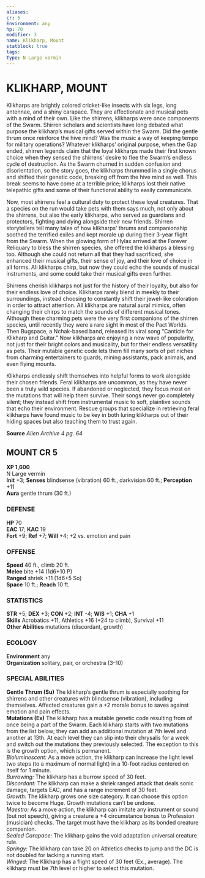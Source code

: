 ```yaml
---
aliases: 
cr: 5
Environment: any
hp: 70
modifier: 3
name: Klikharp, Mount
statblock: true
tags: 
Type: N Large vermin  
---
```

# KLIKHARP, MOUNT
Klikharps are brightly colored cricket-like insects with six legs, long antennae, and a shiny carapace. They are affectionate and musical pets with a mind of their own. Like the shirrens, klikharps were once components of the Swarm. Shirren scholars and scientists have long debated what purpose the klikharp’s musical gifts served within the Swarm. Did the gentle thrum once reinforce the hive mind? Was the music a way of keeping tempo for military operations? Whatever klikharps’ original purpose, when the Gap ended, shirren legends claim that the loyal klikharps made their first known choice when they sensed the shirrens’ desire to flee the Swarm’s endless cycle of destruction. As the Swarm churned in sudden confusion and disorientation, so the story goes, the klikharps thrummed in a single chorus and shifted their genetic code, breaking off from the hive mind as well. This break seems to have come at a terrible price; klikharps lost their native telepathic gifts and some of their functional ability to easily communicate.

Now, most shirrens feel a cultural duty to protect these loyal creatures. That a species on the run would take pets with them says much, not only about the shirrens, but also the early klikharps, who served as guardians and protectors, fighting and dying alongside their new friends. Shirren storytellers tell many tales of how klikharps’ thrums and companionship soothed the terrified exiles and kept morale up during their 3-year flight from the Swarm. When the glowing form of Hylax arrived at the Forever Reliquary to bless the shirren species, she offered the klikharps a blessing too. Although she could not return all that they had sacrificed, she enhanced their musical gifts, their sense of joy, and their love of choice in all forms. All klikharps chirp, but now they could echo the sounds of musical instruments, and some could take their musical gifts even further.

Shirrens cherish klikharps not just for the history of their loyalty, but also for their endless love of choice. Klikharps rarely blend in meekly to their surroundings, instead choosing to constantly shift their jewel-like coloration in order to attract attention. All klikharps are natural aural mimics, often changing their chirps to match the sounds of different musical tones. Although these charming pets were the very first companions of the shirren species, until recently they were a rare sight in most of the Pact Worlds. Then Bugspace, a Nchak-based band, released its viral song “Canticle for Klikharp and Guitar.” Now klikharps are enjoying a new wave of popularity, not just for their bright colors and musicality, but for their endless versatility as pets. Their mutable genetic code lets them fill many sorts of pet niches from charming entertainers to guards, mining assistants, pack animals, and even flying mounts.

Klikharps endlessly shift themselves into helpful forms to work alongside their chosen friends. Feral klikharps are uncommon, as they have never been a truly wild species. If abandoned or neglected, they focus most on the mutations that will help them survive. Their songs never go completely silent; they instead shift from instrumental music to soft, plaintive sounds that echo their environment. Rescue groups that specialize in retrieving feral klikharps have found music to be key in both luring klikharps out of their hiding spaces but also teaching them to trust again.

**Source** _Alien Archive 4 pg. 64_

## MOUNT CR 5

**XP 1,600**  
N Large vermin  
**Init** +3; **Senses** blindsense (vibration) 60 ft., darkvision 60 ft.; **Perception** +11  
**Aura** gentle thrum (30 ft.)

### DEFENSE

**HP** 70  
**EAC** 17; **KAC** 19  
**Fort** +9; **Ref** +7; **Will** +4; +2 vs. emotion and pain  

### OFFENSE

**Speed** 40 ft., climb 20 ft.  
**Melee** bite +14 (1d6+10 P)  
**Ranged** shriek +11 (1d6+5 So)  
**Space** 10 ft.; **Reach** 10 ft.

### STATISTICS

**STR** +5; **DEX** +3; **CON** +2; **INT** -4; **WIS** +1; **CHA** +1  
**Skills** Acrobatics +11, Athletics +16 (+24 to climb), Survival +11  
**Other Abilities** mutations (discordant, growth)

### ECOLOGY

**Environment** any  
**Organization** solitary, pair, or orchestra (3–10)

### SPECIAL ABILITIES

**Gentle Thrum (Su)** The klikharp’s gentle thrum is especially soothing for shirrens and other creatures with blindsense (vibration), including themselves. Affected creatures gain a +2 morale bonus to saves against emotion and pain effects.  
**Mutations (Ex)** The klikharp has a mutable genetic code resulting from of once being a part of the Swarm. Each klikharp starts with two mutations from the list below; they can add an additional mutation at 7th level and another at 13th. At each level they can slip into their chrysalis for a week and switch out the mutations they previously selected. The exception to this is the growth option, which is permanent.  
_Bioluminescent:_ As a move action, the klikharp can increase the light level two steps (to a maximum of normal light) in a 10-foot radius centered on itself for 1 minute.  
_Burrowing:_ The klikharp has a burrow speed of 30 feet.  
_Discordant:_ The klikharp can make a shriek ranged attack that deals sonic damage, targets EAC, and has a range increment of 30 feet.  
_Growth:_ The klikharp grows one size category. It can choose this option twice to become Huge. Growth mutations can’t be undone.  
_Maestro:_ As a move action, the klikharp can imitate any instrument or sound (but not speech), giving a creature a +4 circumstance bonus to Profession (musician) checks. The target must have the klikharp as its bonded creature companion.  
_Sealed Carapace:_ The klikharp gains the void adaptation universal creature rule.  
_Springy:_ The klikharp can take 20 on Athletics checks to jump and the DC is not doubled for lacking a running start.  
_Winged:_ The Klikharp has a flight speed of 30 feet (Ex., average). The klikharp must be 7th level or higher to select this mutation.
